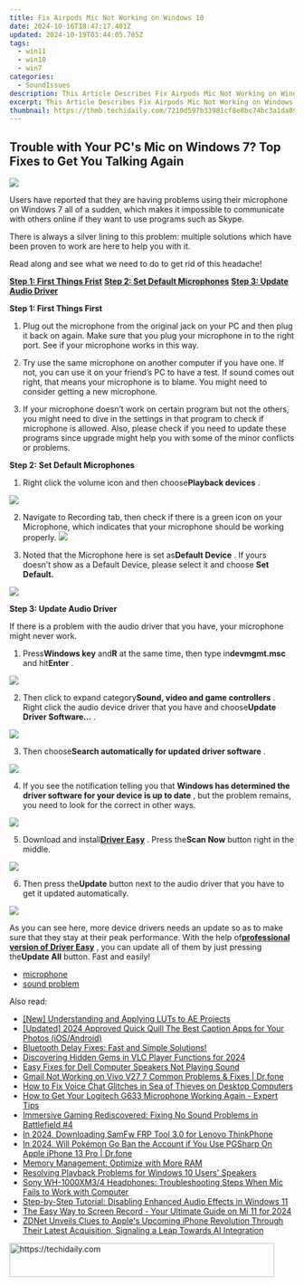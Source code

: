 ```yaml
---
title: Fix Airpods Mic Not Working on Windows 10
date: 2024-10-16T18:47:17.401Z
updated: 2024-10-19T03:44:05.785Z
tags:
  - win11
  - win10
  - win7
categories:
  - SoundIssues
description: This Article Describes Fix Airpods Mic Not Working on Windows 10
excerpt: This Article Describes Fix Airpods Mic Not Working on Windows 10
thumbnail: https://thmb.techidaily.com/7210d597b33981cf8e8bc74bc3a1da89a343d982eff67b18284889061aed1be5.jpg
---
```


## Trouble with Your PC's Mic on Windows 7? Top Fixes to Get You Talking Again

![](https://images.drivereasy.com/wp-content/uploads/2017/03/img_58db29239db22.png)
  
 Users have reported that they are having problems using their microphone on Windows 7 all of a sudden, which makes it impossible to communicate with others online if they want to use programs such as Skype.
  
 There is always a silver lining to this problem: multiple solutions which have been proven to work are here to help you with it.
  
 Read along and see what we need to do to get rid of this headache!
  
**[Step 1: First Things Frist](https://tools.techidaily.com/drivereasy/download/)**
**[Step 2: Set Default Microphones](https://tools.techidaily.com/drivereasy/download/)**
**[Step 3: Update Audio Driver](https://tools.techidaily.com/drivereasy/download/)**
  
 **Step 1: First Things First**
  
 1) Plug out the microphone from the original jack on your PC and then plug it back on again. Make sure that you plug your microphone in to the right port. See if your microphone works in this way.
  
 2) Try use the same microphone on another computer if you have one. If not, you can use it on your friend’s PC to have a test. If sound comes out right, that means your microphone is to blame. You might need to consider getting a new microphone.
  
 3) If your microphone doesn’t work on certain program but not the others, you might need to dive in the settings in that program to check if microphone is allowed. Also, please check if you need to update these programs since upgrade might help you with some of the minor conflicts or problems.
  
 **Step 2:** **Set Default Microphones**

 1) Right click the volume icon and then choose**Playback devices** .
  
![](https://images.drivereasy.com/wp-content/uploads/2017/03/img_58db4f8a348e2.png)

 2) Navigate to Recording tab, then check if there is a green icon on your Microphone, which indicates that your microphone should be working properly.
![](https://images.drivereasy.com/wp-content/uploads/2017/03/img_58db52bbcd86d.jpg)
  
 3) Noted that the Microphone here is set as**Default Device** . If yours doesn’t show as a Default Device, please select it and choose **Set Default.**
  
![](https://images.drivereasy.com/wp-content/uploads/2017/03/img_58db55263a687.jpg)
  
 **Step 3: Update Audio Driver**
  
 If there is a problem with the audio driver that you have, your microphone might never work.
  
 1) Press**Windows key** and**R** at the same time, then type in**devmgmt.msc** and hit**Enter** .
  
![](https://images.drivereasy.com/wp-content/uploads/2017/03/img_58db560286c8c.png)
  
 2) Then click to expand category**Sound, video and game controllers** . Right click the audio device driver that you have and choose**Update Driver Software…** .
  
![](https://images.drivereasy.com/wp-content/uploads/2017/03/img_58db56426d3c7.png)
  
 3) Then choose**Search automatically for updated driver software** .

![](https://images.drivereasy.com/wp-content/uploads/2017/03/img_58db567b2d6cf.jpg)
  
 4) If you see the notification telling you that **Windows has determined the driver software for your device is up to date** , but the problem remains, you need to look for the correct in other ways.  
  
![](https://images.drivereasy.com/wp-content/uploads/2017/03/img_58db56c3a8acb.png)
  
 5) Download and install[**Driver Easy**](https://tools.techidaily.com/drivereasy/download/) . Press the**Scan Now** button right in the middle.
  
![](https://images.drivereasy.com/wp-content/uploads/2017/03/img_58db58bff02a9.png)
  
 6) Then press the**Update** button next to the audio driver that you have to get it updated automatically.
  
![](https://images.drivereasy.com/wp-content/uploads/2017/03/img_58db59148e846.jpg)

 As you can see here, more device drivers needs an update so as to make sure that they stay at their peak performance. With the help of[**professional version of Driver Easy**](https://tools.techidaily.com/drivereasy/download/) , you can update all of them by just pressing the**Update All** button. Fast and easily!

* [microphone](https://tools.techidaily.com/drivereasy/download/)
* [sound problem](https://tools.techidaily.com/drivereasy/download/)

<ins class="adsbygoogle"
     style="display:block"
     data-ad-format="autorelaxed"
     data-ad-client="ca-pub-7571918770474297"
     data-ad-slot="1223367746"></ins>

<ins class="adsbygoogle"
     style="display:block"
     data-ad-client="ca-pub-7571918770474297"
     data-ad-slot="8358498916"
     data-ad-format="auto"
     data-full-width-responsive="true"></ins>

<span class="atpl-alsoreadstyle">Also read:</span>
<div><ul>
<li><a href="https://fox-hovers.techidaily.com/new-understanding-and-applying-luts-to-ae-projects/"><u>[New] Understanding and Applying LUTs to AE Projects</u></a></li>
<li><a href="https://fox-helps.techidaily.com/updated-2024-approved-quick-quill-the-best-caption-apps-for-your-photos-iosandroid/"><u>[Updated] 2024 Approved Quick Quill The Best Caption Apps for Your Photos (iOS/Android)</u></a></li>
<li><a href="https://sound-issues.techidaily.com/bluetooth-delay-fixes-fast-and-simple-solutions/"><u>Bluetooth Delay Fixes: Fast and Simple Solutions!</u></a></li>
<li><a href="https://fox-direct.techidaily.com/discovering-hidden-gems-in-vlc-player-functions-for-2024/"><u>Discovering Hidden Gems in VLC Player Functions for 2024</u></a></li>
<li><a href="https://sound-issues.techidaily.com/easy-fixes-for-dell-computer-speakers-not-playing-sound/"><u>Easy Fixes for Dell Computer Speakers Not Playing Sound</u></a></li>
<li><a href="https://howto.techidaily.com/gmail-not-working-on-vivo-v27-7-common-problems-and-fixes-drfone-by-drfone-fix-android-problems-fix-android-problems/"><u>Gmail Not Working on Vivo V27 7 Common Problems & Fixes | Dr.fone</u></a></li>
<li><a href="https://sound-issues.techidaily.com/how-to-fix-voice-chat-glitches-in-sea-of-thieves-on-desktop-computers/"><u>How to Fix Voice Chat Glitches in Sea of Thieves on Desktop Computers</u></a></li>
<li><a href="https://sound-issues.techidaily.com/how-to-get-your-logitech-g633-microphone-working-again-expert-tips/"><u>How to Get Your Logitech G633 Microphone Working Again - Expert Tips</u></a></li>
<li><a href="https://sound-issues.techidaily.com/immersive-gaming-rediscovered-fixing-no-sound-problems-in-battlefield-4/"><u>Immersive Gaming Rediscovered: Fixing No Sound Problems in Battlefield #4</u></a></li>
<li><a href="https://android-unlock.techidaily.com/in-2024-downloading-samfw-frp-tool-30-for-lenovo-thinkphone-by-drfone-android/"><u>In 2024, Downloading SamFw FRP Tool 3.0 for Lenovo ThinkPhone</u></a></li>
<li><a href="https://ios-pokemon-go.techidaily.com/in-2024-will-pokemon-go-ban-the-account-if-you-use-pgsharp-on-apple-iphone-13-pro-drfone-by-drfone-virtual-ios/"><u>In 2024, Will Pokémon Go Ban the Account if You Use PGSharp On Apple iPhone 13 Pro | Dr.fone</u></a></li>
<li><a href="https://buynow-reviews.techidaily.com/memory-management-optimize-with-more-ram/"><u>Memory Management: Optimize with More RAM</u></a></li>
<li><a href="https://sound-issues.techidaily.com/resolving-playback-problems-for-windows-10-users-speakers/"><u>Resolving Playback Problems for Windows 10 Users' Speakers</u></a></li>
<li><a href="https://sound-issues.techidaily.com/sony-wh-1000xm34-headphones-troubleshooting-steps-when-mic-fails-to-work-with-computer/"><u>Sony WH-1000XM3/4 Headphones: Troubleshooting Steps When Mic Fails to Work with Computer</u></a></li>
<li><a href="https://sound-issues.techidaily.com/step-by-step-tutorial-disabling-enhanced-audio-effects-in-windows-11/"><u>Step-by-Step Tutorial: Disabling Enhanced Audio Effects in Windows 11</u></a></li>
<li><a href="https://remote-screen-capture.techidaily.com/the-easy-way-to-screen-record-your-ultimate-guide-on-mi-11-for-2024/"><u>The Easy Way to Screen Record - Your Ultimate Guide on Mi 11 for 2024</u></a></li>
<li><a href="https://eaxpv-info.techidaily.com/zdnet-unveils-clues-to-apples-upcoming-iphone-revolution-through-their-latest-acquisition-signaling-a-leap-towards-ai-integration/"><u>ZDNet Unveils Clues to Apple's Upcoming iPhone Revolution Through Their Latest Acquisition, Signaling a Leap Towards AI Integration</u></a></li>
</ul></div>

<!-- affiliate ads begin -->
<a href="https://bluettius.sjv.io/c/5597632/2139122/17108" target="_top" id="2139122">
  <img src="//a.impactradius-go.com/display-ad/17108-2139122" border="0" alt="https://techidaily.com" width="468" height="60"/>
</a>
<img height="0" width="0" src="https://bluettius.sjv.io/i/5597632/2139122/17108" style="position:absolute;visibility:hidden;" border="0" />
<!-- affiliate ads end -->

